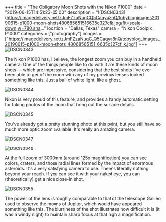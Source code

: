 +++
title = "The Obligatory Moon Shots with the Nikon P1000"
date = "2019-06-15T14:51:23-05:00"
description = "![DSCN0343](https://imagedelivery.net/zJmFZzaNuqCQ5Caqyu8nQ/tobyblogimages20190615-p1000-moon-shots480685651516635c327cfk.jpg/fit=scale-down,w=780,sha..."
location = "Dallas, Texas"
camera = "Nikon Coolpix P1000"
categories = ["photography"]
images = ["https://imagedelivery.net/zJmFZzaNuqC_Q5Caqyu8nQ/tobyblog_images_20190615-p1000-moon-shots_48068565151_6635c327cf_k.jpg"]
+++
![DSCN0343](https://imagedelivery.net/zJmFZzaNuqC_Q5Caqyu8nQ/tobyblog_images_20190615-p1000-moon-shots_48068565151_6635c327cf_k.jpg/fit=scale-down,w=780,sharpen=1,f=auto,q=0.9,slow-connection-quality=0.3)
<!--more-->
The Nikon P1000 has, I believe, the longest zoom you can buy in a handheld camera. One of the things people like to do with it are these kinds of moon shots — which are impressive, considering that the best shots I've ever been able to get of the moon with any of my previous lenses looked something like this. Just a ball of white light, like a ghost.

![DSCN0344](https://imagedelivery.net/zJmFZzaNuqC_Q5Caqyu8nQ/tobyblog_images_20190615-p1000-moon-shots_48068610558_3a7ac9c52e_k.jpg/fit=scale-down,w=780,sharpen=1,f=auto,q=0.9,slow-connection-quality=0.3)
           
Nikon is very proud of this feature, and provides a handy automatic setting for taking photos of the moon that bring out the surface details.
           
![DSCN0345](https://imagedelivery.net/zJmFZzaNuqC_Q5Caqyu8nQ/tobyblog_images_20190615-p1000-moon-shots_48068665257_d234d7e724_k.jpg/fit=scale-down,w=780,sharpen=1,f=auto,q=0.9,slow-connection-quality=0.3)
           
You've already got a pretty stunning photo at this point, but you still have so much more optic zoom available. It's really an amazing camera.
           
![DSCN0347](https://imagedelivery.net/zJmFZzaNuqC_Q5Caqyu8nQ/tobyblog_images_20190615-p1000-moon-shots_48068609173_8490275d6e_k.jpg/fit=scale-down,w=780,sharpen=1,f=auto,q=0.9,slow-connection-quality=0.3)
                      
![DSCN0349](https://imagedelivery.net/zJmFZzaNuqC_Q5Caqyu8nQ/tobyblog_images_20190615-p1000-moon-shots_48068607488_814ab58b93_k.jpg/fit=scale-down,w=780,sharpen=1,f=auto,q=0.9,slow-connection-quality=0.3)

At the full zoom of 3000mm (around 125x magnification) you can see colors, craters, and those radial lines formed by the impact of enormous asteroids. It's a very satisfying camera to use. There's literally nothing beyond your reach. If you can see it with your naked eye, you can (theoretically) get a nice close-in shot.
           
![DSCN0355](https://imagedelivery.net/zJmFZzaNuqC_Q5Caqyu8nQ/tobyblog_images_20190615-p1000-moon-shots_48068611558_62093cd4dd_k.jpg/fit=scale-down,w=780,sharpen=1,f=auto,q=0.9,slow-connection-quality=0.3)

The power of the lens is roughly comparable to that of the telescope Galileo used to observe the moons of Jupiter, which would have appeared something like this. The blurriness of the shot illustrates how difficult it is (it was a windy night) to maintain sharp focus at that high a magnification.
